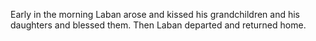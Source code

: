 Early in the morning Laban arose and kissed his grandchildren and his daughters and blessed them. Then Laban departed and returned home.
